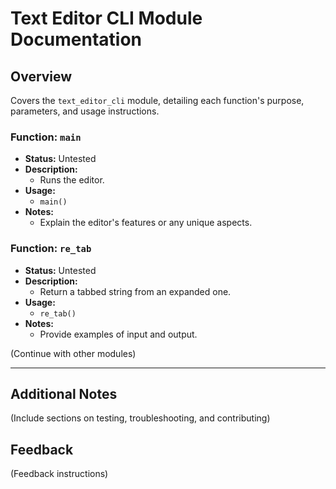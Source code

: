 # Text Editor CLI Module Documentation

## Overview
Covers the `text_editor_cli` module, detailing each function's purpose, parameters, and usage instructions.

### Function: `main`
- **Status:** Untested
- **Description:** 
  - Runs the editor.
- **Usage:**
  - `main()`
- **Notes:**
  - Explain the editor's features or any unique aspects.

### Function: `re_tab`
- **Status:** Untested
- **Description:** 
  - Return a tabbed string from an expanded one.
- **Usage:**
  - `re_tab()`
- **Notes:**
  - Provide examples of input and output.

(Continue with other modules)

---

## Additional Notes
(Include sections on testing, troubleshooting, and contributing)

## Feedback
(Feedback instructions)

